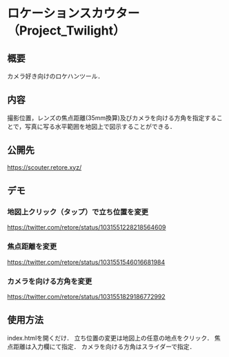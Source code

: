 # ロケーションスカウター（Project_Twilight）

## 概要
カメラ好き向けのロケハンツール．

## 内容
撮影位置，レンズの焦点距離(35mm換算)及びカメラを向ける方角を指定することで，写真に写る水平範囲を地図上で図示することができる．

## 公開先
https://scouter.retore.xyz/

## デモ
### 地図上クリック（タップ）で立ち位置を変更
https://twitter.com/retore/status/1031551228218564609
### 焦点距離を変更
https://twitter.com/retore/status/1031551546016681984
### カメラを向ける方角を変更
https://twitter.com/retore/status/1031551829186772992

## 使用方法
index.htmlを開くだけ．
立ち位置の変更は地図上の任意の地点をクリック．
焦点距離は入力欄にて指定．
カメラを向ける方角はスライダーで指定．

